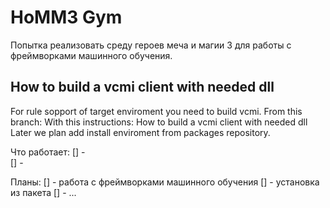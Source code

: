 # HoMM3 Gym 
Попытка реализовать среду героев меча и магии 3 для работы с фреймворками машинного обучения.

## How to build a vcmi client with needed dll
For rule sopport of target enviroment you need to build vcmi.
From this branch: 
With this instructions: How to build a vcmi client with needed dll
Later we plan add install enviroment from packages repository.

Что работает:
[] -  
[] - 

Планы:
[] - работа с фреймворками машинного обучения
[] - установка из пакета
[] - ...
